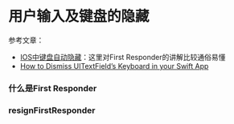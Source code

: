 # 用户输入及键盘的隐藏

参考文章：
 - [IOS中键盘自动隐藏](http://devonios.com/ios-hide-keykeyboard.html)：这里对First Responder的讲解比较通俗易懂
 - [How to Dismiss UITextField’s Keyboard in your Swift App](http://www.codingexplorer.com/how-to-dismiss-uitextfields-keyboard-in-your-swift-app/)


### 什么是First Responder


### resignFirstResponder 